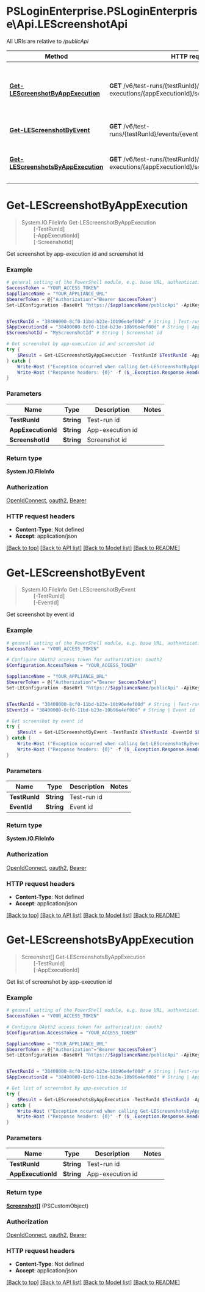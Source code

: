 # PSLoginEnterprise.PSLoginEnterprise\Api.LEScreenshotApi

All URIs are relative to */publicApi*

Method | HTTP request | Description
------------- | ------------- | -------------
[**Get-LEScreenshotByAppExecution**](LEScreenshotApi.md#Get-LEScreenshotByAppExecution) | **GET** /v6/test-runs/{testRunId}/app-executions/{appExecutionId}/screenshots/{screenshotId} | Get screenshot by app-execution id and screenshot id
[**Get-LEScreenshotByEvent**](LEScreenshotApi.md#Get-LEScreenshotByEvent) | **GET** /v6/test-runs/{testRunId}/events/{eventId}/screenshots | Get screenshot by event id
[**Get-LEScreenshotsByAppExecution**](LEScreenshotApi.md#Get-LEScreenshotsByAppExecution) | **GET** /v6/test-runs/{testRunId}/app-executions/{appExecutionId}/screenshots | Get list of screenshot by app-execution id


<a id="Get-LEScreenshotByAppExecution"></a>
# **Get-LEScreenshotByAppExecution**
> System.IO.FileInfo Get-LEScreenshotByAppExecution<br>
> &nbsp;&nbsp;&nbsp;&nbsp;&nbsp;&nbsp;&nbsp;&nbsp;[-TestRunId] <String><br>
> &nbsp;&nbsp;&nbsp;&nbsp;&nbsp;&nbsp;&nbsp;&nbsp;[-AppExecutionId] <String><br>
> &nbsp;&nbsp;&nbsp;&nbsp;&nbsp;&nbsp;&nbsp;&nbsp;[-ScreenshotId] <String><br>

Get screenshot by app-execution id and screenshot id

### Example
```powershell
# general setting of the PowerShell module, e.g. base URL, authentication, etc
$accessToken = "YOUR_ACCESS_TOKEN"
$applianceName = "YOUR_APPLIANCE_URL"
$bearerToken = @{"Authorization"="Bearer $accessToken"}
Set-LEConfiguration -BaseUrl "https://$applianceName/publicApi" -ApiKey $bearerToken -SkipCertificateCheck


$TestRunId = "38400000-8cf0-11bd-b23e-10b96e4ef00d" # String | Test-run id
$AppExecutionId = "38400000-8cf0-11bd-b23e-10b96e4ef00d" # String | App-execution id
$ScreenshotId = "MyScreenshotId" # String | Screenshot id

# Get screenshot by app-execution id and screenshot id
try {
    $Result = Get-LEScreenshotByAppExecution -TestRunId $TestRunId -AppExecutionId $AppExecutionId -ScreenshotId $ScreenshotId
} catch {
    Write-Host ("Exception occurred when calling Get-LEScreenshotByAppExecution: {0}" -f ($_.ErrorDetails | ConvertFrom-Json))
    Write-Host ("Response headers: {0}" -f ($_.Exception.Response.Headers | ConvertTo-Json))
}
```

### Parameters

Name | Type | Description  | Notes
------------- | ------------- | ------------- | -------------
 **TestRunId** | **String**| Test-run id | 
 **AppExecutionId** | **String**| App-execution id | 
 **ScreenshotId** | **String**| Screenshot id | 

### Return type

**System.IO.FileInfo**

### Authorization

[OpenIdConnect](../README.md#OpenIdConnect), [oauth2](../README.md#oauth2), [Bearer](../README.md#Bearer)

### HTTP request headers

 - **Content-Type**: Not defined
 - **Accept**: application/json

[[Back to top]](#) [[Back to API list]](../README.md#documentation-for-api-endpoints) [[Back to Model list]](../README.md#documentation-for-models) [[Back to README]](../README.md)

<a id="Get-LEScreenshotByEvent"></a>
# **Get-LEScreenshotByEvent**
> System.IO.FileInfo Get-LEScreenshotByEvent<br>
> &nbsp;&nbsp;&nbsp;&nbsp;&nbsp;&nbsp;&nbsp;&nbsp;[-TestRunId] <String><br>
> &nbsp;&nbsp;&nbsp;&nbsp;&nbsp;&nbsp;&nbsp;&nbsp;[-EventId] <String><br>

Get screenshot by event id

### Example
```powershell
# general setting of the PowerShell module, e.g. base URL, authentication, etc
$accessToken = "YOUR_ACCESS_TOKEN"

# Configure OAuth2 access token for authorization: oauth2
$Configuration.AccessToken = "YOUR_ACCESS_TOKEN"

$applianceName = "YOUR_APPLIANCE_URL"
$bearerToken = @{"Authorization"="Bearer $accessToken"}
Set-LEConfiguration -BaseUrl "https://$applianceName/publicApi" -ApiKey $bearerToken -SkipCertificateCheck


$TestRunId = "38400000-8cf0-11bd-b23e-10b96e4ef00d" # String | Test-run id
$EventId = "38400000-8cf0-11bd-b23e-10b96e4ef00d" # String | Event id

# Get screenshot by event id
try {
    $Result = Get-LEScreenshotByEvent -TestRunId $TestRunId -EventId $EventId
} catch {
    Write-Host ("Exception occurred when calling Get-LEScreenshotByEvent: {0}" -f ($_.ErrorDetails | ConvertFrom-Json))
    Write-Host ("Response headers: {0}" -f ($_.Exception.Response.Headers | ConvertTo-Json))
}
```

### Parameters

Name | Type | Description  | Notes
------------- | ------------- | ------------- | -------------
 **TestRunId** | **String**| Test-run id | 
 **EventId** | **String**| Event id | 

### Return type

**System.IO.FileInfo**

### Authorization

[OpenIdConnect](../README.md#OpenIdConnect), [oauth2](../README.md#oauth2), [Bearer](../README.md#Bearer)

### HTTP request headers

 - **Content-Type**: Not defined
 - **Accept**: application/json

[[Back to top]](#) [[Back to API list]](../README.md#documentation-for-api-endpoints) [[Back to Model list]](../README.md#documentation-for-models) [[Back to README]](../README.md)

<a id="Get-LEScreenshotsByAppExecution"></a>
# **Get-LEScreenshotsByAppExecution**
> Screenshot[] Get-LEScreenshotsByAppExecution<br>
> &nbsp;&nbsp;&nbsp;&nbsp;&nbsp;&nbsp;&nbsp;&nbsp;[-TestRunId] <String><br>
> &nbsp;&nbsp;&nbsp;&nbsp;&nbsp;&nbsp;&nbsp;&nbsp;[-AppExecutionId] <String><br>

Get list of screenshot by app-execution id

### Example
```powershell
# general setting of the PowerShell module, e.g. base URL, authentication, etc
$accessToken = "YOUR_ACCESS_TOKEN"

# Configure OAuth2 access token for authorization: oauth2
$Configuration.AccessToken = "YOUR_ACCESS_TOKEN"

$applianceName = "YOUR_APPLIANCE_URL"
$bearerToken = @{"Authorization"="Bearer $accessToken"}
Set-LEConfiguration -BaseUrl "https://$applianceName/publicApi" -ApiKey $bearerToken -SkipCertificateCheck


$TestRunId = "38400000-8cf0-11bd-b23e-10b96e4ef00d" # String | Test-run id
$AppExecutionId = "38400000-8cf0-11bd-b23e-10b96e4ef00d" # String | App-execution id

# Get list of screenshot by app-execution id
try {
    $Result = Get-LEScreenshotsByAppExecution -TestRunId $TestRunId -AppExecutionId $AppExecutionId
} catch {
    Write-Host ("Exception occurred when calling Get-LEScreenshotsByAppExecution: {0}" -f ($_.ErrorDetails | ConvertFrom-Json))
    Write-Host ("Response headers: {0}" -f ($_.Exception.Response.Headers | ConvertTo-Json))
}
```

### Parameters

Name | Type | Description  | Notes
------------- | ------------- | ------------- | -------------
 **TestRunId** | **String**| Test-run id | 
 **AppExecutionId** | **String**| App-execution id | 

### Return type

[**Screenshot[]**](Screenshot.md) (PSCustomObject)

### Authorization

[OpenIdConnect](../README.md#OpenIdConnect), [oauth2](../README.md#oauth2), [Bearer](../README.md#Bearer)

### HTTP request headers

 - **Content-Type**: Not defined
 - **Accept**: application/json

[[Back to top]](#) [[Back to API list]](../README.md#documentation-for-api-endpoints) [[Back to Model list]](../README.md#documentation-for-models) [[Back to README]](../README.md)

